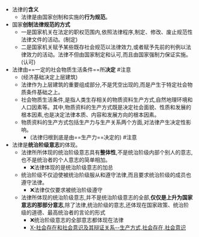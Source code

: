 - 法律的**含义**
	- 法律是由国家创制和实施的**行为规范**。
- 国家**创制法律规范的方式**
	- 一是国家机关在法定的职权范围内,依照法律程序,制定、修改、废止规范性法律文件的活动。(制定)
	- 二是国家机关赋予某些既存社会规范以法律效力,或者赋予先前的判例以法律效力的活动。法律不但由国家制定和认可,而且由国家强制力保证实施。(认可)
- 法律由==一定的社会物质生活条件==所**决定** #注意
	- (经济基础决定上层建筑)
	- 法律作为上层建筑的重要组成部分,不是凭空出现的,而是产生于特定社会物质条件基础之上。
	- 社会物质生活条件,是指人类生存相关的物质资料生产方式,自然地理环境和人口因素等。其中,物质资料的生产方式既是决定社会面貌、性质和发展的根本因素,也是决定法律本质、内容和发展方向的根本因素。
	- 物质资料的生产方式包括生产力与生产关系两个方面,对法律产生决定性影响。
		- (法律归根到底是由==生产力==决定的) #注意
- 法律是**统治阶级意志**的体现。
	- 法律所所体现的统治阶级意志具有**整体性**,不是统治阶级内部个别人的意志,也不是统治者的个人意志的简单相加。
		- ❌法律体现的是统治阶级意志的加总
	- 统治阶级不仅迫使被统治阶级服从和遵守法律,而且要求统治阶级的成员也遵守法律。
		- ❌法律仅仅要求被统治阶级遵守
	- 法律所体现的统治阶级意志,并不是统治阶级意志的全部,**仅仅是上升为国家意志的那部分意志**,除了法律,统治阶级的意志,还体现在国家政策、统治阶级的道德、最高统治者的言论的形式
		- ❌统治阶级意志的全部意志都体现在法律
		- [X-社会存在和社会意识及其辩证关系--生产方式,社会存在,社会意识](马原/X-社会存在和社会意识及其辩证关系--生产方式,社会存在,社会意识.md)